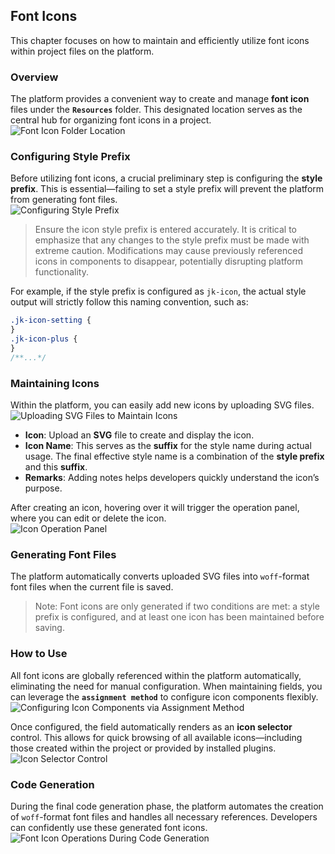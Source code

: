 ## Font Icons  

This chapter focuses on how to maintain and efficiently utilize font icons within project files on the platform.  

### Overview  

The platform provides a convenient way to create and manage **font icon** files under the **`Resources`** folder. This designated location serves as the central hub for organizing font icons in a project.  
![Font Icon Folder Location](/workbench/font-icon.png)  

### Configuring Style Prefix  

Before utilizing font icons, a crucial preliminary step is configuring the **style prefix**. This is essential—failing to set a style prefix will prevent the platform from generating font files.  
![Configuring Style Prefix](/workbench/font-icon1.png)  

> Ensure the icon style prefix is entered accurately. It is critical to emphasize that any changes to the style prefix must be made with extreme caution. Modifications may cause previously referenced icons in components to disappear, potentially disrupting platform functionality.  

For example, if the style prefix is configured as `jk-icon`, the actual style output will strictly follow this naming convention, such as:  

```css
.jk-icon-setting {  
}  
.jk-icon-plus {  
}  
/**...*/  
```  

### Maintaining Icons  

Within the platform, you can easily add new icons by uploading SVG files.  
![Uploading SVG Files to Maintain Icons](/workbench/font-icon2.png)  

-   **Icon**: Upload an **SVG** file to create and display the icon.  
-   **Icon Name**: This serves as the **suffix** for the style name during actual usage. The final effective style name is a combination of the **style prefix** and this **suffix**.  
-   **Remarks**: Adding notes helps developers quickly understand the icon’s purpose.  

After creating an icon, hovering over it will trigger the operation panel, where you can edit or delete the icon.  
![Icon Operation Panel](/workbench/font-icon3.png)  

### Generating Font Files  

The platform automatically converts uploaded SVG files into `woff`-format font files when the current file is saved.  

> Note: Font icons are only generated if two conditions are met: a style prefix is configured, and at least one icon has been maintained before saving.  

### How to Use  

All font icons are globally referenced within the platform automatically, eliminating the need for manual configuration. When maintaining fields, you can leverage the **`assignment method`** to configure icon components flexibly.  
![Configuring Icon Components via Assignment Method](/workbench/font-icon4.png)  

Once configured, the field automatically renders as an **icon selector** control. This allows for quick browsing of all available icons—including those created within the project or provided by installed plugins.  
![Icon Selector Control](/workbench/font-icon5.png)  

### Code Generation  

During the final code generation phase, the platform automates the creation of `woff`-format font files and handles all necessary references. Developers can confidently use these generated font icons.  
![Font Icon Operations During Code Generation](/workbench/font-icon6.png)